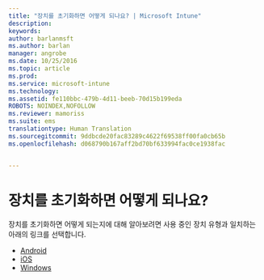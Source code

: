 ```yaml
---
title: "장치를 초기화하면 어떻게 되나요? | Microsoft Intune"
description: 
keywords: 
author: barlanmsft
ms.author: barlan
manager: angrobe
ms.date: 10/25/2016
ms.topic: article
ms.prod: 
ms.service: microsoft-intune
ms.technology: 
ms.assetid: fe110bbc-479b-4d11-beeb-70d15b199eda
ROBOTS: NOINDEX,NOFOLLOW
ms.reviewer: mamoriss
ms.suite: ems
translationtype: Human Translation
ms.sourcegitcommit: 9ddbcde20fac83289c4622f69538ff00fa0cb65b
ms.openlocfilehash: d068790b167aff2bd70bf633994fac0ce1938fac


---
```



# <a name="what-happens-if-you-reset-your-device"></a>장치를 초기화하면 어떻게 되나요?

장치를 초기화하면 어떻게 되는지에 대해 알아보려면 사용 중인 장치 유형과 일치하는 아래의 링크를 선택합니다.

- [Android](what-happens-if-you-reset-your-device-using-the-company-portal-android.md)
- [iOS](what-happens-if-you-reset-your-device-using-the-company-portal-ios.md)
- [Windows](what-happens-if-you-reset-your-device-using-the-company-portal-windows.md)



<!--HONumber=Nov16_HO1-->


